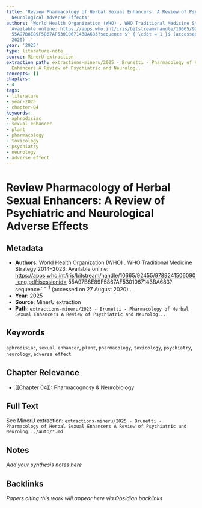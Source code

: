 ```yaml
---
title: 'Review Pharmacology of Herbal Sexual Enhancers: A Review of Psychiatric and
  Neurological Adverse Effects'
authors: 'World Health Organization (WHO) . WHO Traditional Medicine Strategy 2014–2023.
  Available online: https://apps.who.int/iris/bitstream/handle/10665/92455/9789241506090_eng.pdf;jsessionid=
  55A97B8E89F5867AF5301067143BA683?sequence $^ { \cdot = 1 }$ (accessed on 27 August
  2020) .'
year: '2025'
type: literature-note
source: MinerU-extraction
extraction_path: extractions-mineru/2025 - Brunetti - Pharmacology of Herbal Sexual
  Enhancers A Review of Psychiatric and Neurolog...
concepts: []
chapters:
- 4
tags:
- literature
- year-2025
- chapter-04
keywords:
- aphrodisiac
- sexual enhancer
- plant
- pharmacology
- toxicology
- psychiatry
- neurology
- adverse effect
---
```


# Review Pharmacology of Herbal Sexual Enhancers: A Review of Psychiatric and Neurological Adverse Effects

## Metadata

- **Authors**: World Health Organization (WHO) . WHO Traditional Medicine Strategy 2014–2023. Available online: https://apps.who.int/iris/bitstream/handle/10665/92455/9789241506090_eng.pdf;jsessionid= 55A97B8E89F5867AF5301067143BA683?sequence $^ { \cdot = 1 }$ (accessed on 27 August 2020) .
- **Year**: 2025
- **Source**: MinerU extraction
- **Path**: `extractions-mineru/2025 - Brunetti - Pharmacology of Herbal Sexual Enhancers A Review of Psychiatric and Neurolog...`

## Keywords

`aphrodisiac`, `sexual enhancer`, `plant`, `pharmacology`, `toxicology`, `psychiatry`, `neurology`, `adverse effect`

## Chapter Relevance

- [[Chapter 04]]: Pharmacognosy & Neurobiology

## Full Text

See MinerU extraction: `extractions-mineru/2025 - Brunetti - Pharmacology of Herbal Sexual Enhancers A Review of Psychiatric and Neurolog.../auto/*.md`

## Notes

*Add your synthesis notes here*

## Backlinks

*Papers citing this work will appear here via Obsidian backlinks*
